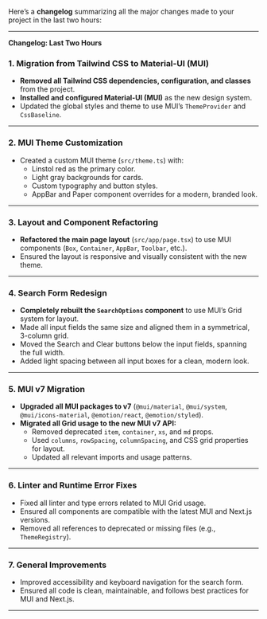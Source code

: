 Here’s a **changelog** summarizing all the major changes made to your project in the last two hours:

---

**Changelog: Last Two Hours**

### **1. Migration from Tailwind CSS to Material-UI (MUI)**
- **Removed all Tailwind CSS dependencies, configuration, and classes** from the project.
- **Installed and configured Material-UI (MUI)** as the new design system.
- Updated the global styles and theme to use MUI’s `ThemeProvider` and `CssBaseline`.

---

### **2. MUI Theme Customization**
- Created a custom MUI theme (`src/theme.ts`) with:
  - Linstol red as the primary color.
  - Light gray backgrounds for cards.
  - Custom typography and button styles.
  - AppBar and Paper component overrides for a modern, branded look.

---

### **3. Layout and Component Refactoring**
- **Refactored the main page layout** (`src/app/page.tsx`) to use MUI components (`Box`, `Container`, `AppBar`, `Toolbar`, etc.).
- Ensured the layout is responsive and visually consistent with the new theme.

---

### **4. Search Form Redesign**
- **Completely rebuilt the `SearchOptions` component** to use MUI’s Grid system for layout.
- Made all input fields the same size and aligned them in a symmetrical, 3-column grid.
- Moved the Search and Clear buttons below the input fields, spanning the full width.
- Added light spacing between all input boxes for a clean, modern look.

---

### **5. MUI v7 Migration**
- **Upgraded all MUI packages to v7** (`@mui/material`, `@mui/system`, `@mui/icons-material`, `@emotion/react`, `@emotion/styled`).
- **Migrated all Grid usage to the new MUI v7 API:**
  - Removed deprecated `item`, `container`, `xs`, and `md` props.
  - Used `columns`, `rowSpacing`, `columnSpacing`, and CSS grid properties for layout.
  - Updated all relevant imports and usage patterns.

---

### **6. Linter and Runtime Error Fixes**
- Fixed all linter and type errors related to MUI Grid usage.
- Ensured all components are compatible with the latest MUI and Next.js versions.
- Removed all references to deprecated or missing files (e.g., `ThemeRegistry`).

---

### **7. General Improvements**
- Improved accessibility and keyboard navigation for the search form.
- Ensured all code is clean, maintainable, and follows best practices for MUI and Next.js.

---

